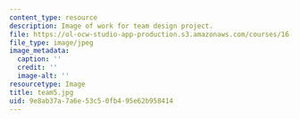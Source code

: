```yaml
---
content_type: resource
description: Image of work for team design project.
file: https://ol-ocw-studio-app-production.s3.amazonaws.com/courses/16-810-engineering-design-and-rapid-prototyping-january-iap-2005/9e8ab37a7a6e53c50fb495e62b958414_team5.jpg
file_type: image/jpeg
image_metadata:
  caption: ''
  credit: ''
  image-alt: ''
resourcetype: Image
title: team5.jpg
uid: 9e8ab37a-7a6e-53c5-0fb4-95e62b958414
---
```

